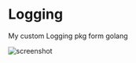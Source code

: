 # Logging
My custom Logging pkg form golang

![screenshot](https://user-images.githubusercontent.com/14065415/99094004-96702500-2616-11eb-8675-7135a7e789db.png)
